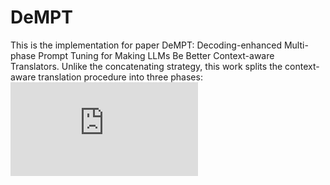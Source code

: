 # DeMPT
This is the implementation for paper DeMPT: Decoding-enhanced Multi-phase Prompt Tuning for Making LLMs Be Better Context-aware Translators. Unlike the concatenating strategy, this work splits the context-aware translation procedure into three phases:
![image](https://github.com/Rooders/DeMPT/blob/main/intro-comp.pdf)



